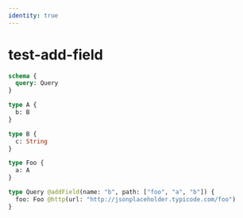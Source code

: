 ```yaml
---
identity: true
---
```


# test-add-field

```graphql @schema
schema {
  query: Query
}

type A {
  b: B
}

type B {
  c: String
}

type Foo {
  a: A
}

type Query @addField(name: "b", path: ["foo", "a", "b"]) {
  foo: Foo @http(url: "http://jsonplaceholder.typicode.com/foo")
}
```
